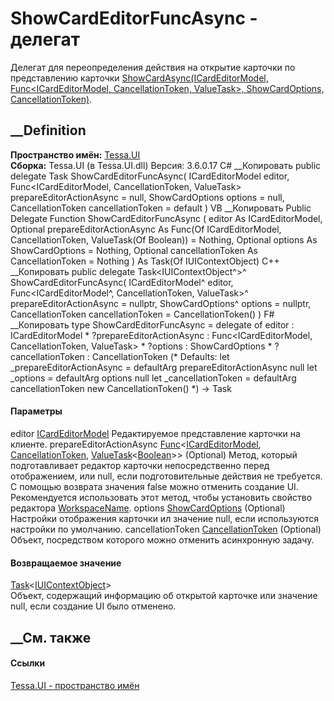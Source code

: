 # ShowCardEditorFuncAsync - делегат
Делегат для переопределения действия на открытие карточки по представлению
карточки [ShowCardAsync(ICardEditorModel, Func<ICardEditorModel,
CancellationToken, ValueTask<Boolean>>, ShowCardOptions,
CancellationToken)](M_Tessa_UI_IUIHost_ShowCardAsync.htm).
## __Definition
 **Пространство имён:** [Tessa.UI](N_Tessa_UI.htm)  
 **Сборка:** Tessa.UI (в Tessa.UI.dll) Версия: 3.6.0.17
C# __Копировать
     public delegate Task<IUIContextObject> ShowCardEditorFuncAsync(
    	ICardEditorModel editor,
    	Func<ICardEditorModel, CancellationToken, ValueTask<bool>> prepareEditorActionAsync = null,
    	ShowCardOptions options = null,
    	CancellationToken cancellationToken = default
    )
VB __Копировать
     Public Delegate Function ShowCardEditorFuncAsync ( 
    	editor As ICardEditorModel,
    	Optional prepareEditorActionAsync As Func(Of ICardEditorModel, CancellationToken, ValueTask(Of Boolean)) = Nothing,
    	Optional options As ShowCardOptions = Nothing,
    	Optional cancellationToken As CancellationToken = Nothing
    ) As Task(Of IUIContextObject)
C++ __Копировать
     public delegate Task<IUIContextObject^>^ ShowCardEditorFuncAsync(
    	ICardEditorModel^ editor, 
    	Func<ICardEditorModel^, CancellationToken, ValueTask<bool>>^ prepareEditorActionAsync = nullptr, 
    	ShowCardOptions^ options = nullptr, 
    	CancellationToken cancellationToken = CancellationToken()
    )
F# __Копировать
     type ShowCardEditorFuncAsync = 
        delegate of 
            editor : ICardEditorModel * 
            ?prepareEditorActionAsync : Func<ICardEditorModel, CancellationToken, ValueTask<bool>> * 
            ?options : ShowCardOptions * 
            ?cancellationToken : CancellationToken 
    (* Defaults:
            let _prepareEditorActionAsync = defaultArg prepareEditorActionAsync null
            let _options = defaultArg options null
            let _cancellationToken = defaultArg cancellationToken new CancellationToken()
    *)
    -> Task<IUIContextObject>
#### Параметры
editor [ICardEditorModel](T_Tessa_UI_Cards_ICardEditorModel.htm)
    Редактируемое представление карточки на клиенте.
prepareEditorActionAsync
[Func](https://learn.microsoft.com/dotnet/api/system.func-3)<[ICardEditorModel](T_Tessa_UI_Cards_ICardEditorModel.htm),
[CancellationToken](https://learn.microsoft.com/dotnet/api/system.threading.cancellationtoken),
[ValueTask](https://learn.microsoft.com/dotnet/api/system.threading.tasks.valuetask-1)<[Boolean](https://learn.microsoft.com/dotnet/api/system.boolean)>>
(Optional)
     Метод, который подготавливает редактор карточки непосредственно перед отображением, или null, если подготовительные действия не требуется.
С помощью возврата значения false можно отменить создание UI.
Рекомендуется использовать этот метод, чтобы установить свойство редактора
[WorkspaceName](P_Tessa_UI_Cards_ICardEditorModel_WorkspaceName.htm).
options [ShowCardOptions](T_Tessa_UI_ShowCardOptions.htm) (Optional)
    Настройки отображения карточки ил значение null, если используются настройки по умолчанию.
cancellationToken
[CancellationToken](https://learn.microsoft.com/dotnet/api/system.threading.cancellationtoken)
(Optional)
    Объект, посредством которого можно отменить асинхронную задачу.
#### Возвращаемое значение
[Task](https://learn.microsoft.com/dotnet/api/system.threading.tasks.task-1)<[IUIContextObject](T_Tessa_UI_IUIContextObject.htm)>  
Объект, содержащий информацию об открытой карточке или значение null, если
создание UI было отменено.
##  __См. также
#### Ссылки
[Tessa.UI - пространство имён](N_Tessa_UI.htm)

